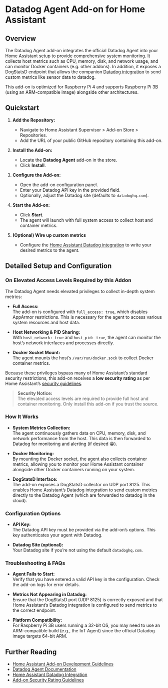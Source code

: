 # Datadog Agent Add-on for Home Assistant

## Overview

The Datadog Agent add-on integrates the official Datadog Agent into your Home Assistant setup to provide comprehensive system monitoring. It collects host metrics such as CPU, memory, disk, and network usage, and can monitor Docker containers (e.g. other addons). In addition, it exposes a DogStatsD endpoint that allows the companion [Datadog integration](https://github.com/rapdev-io/ha-datadog-metrics) to send custom metrics like sensor data to datadog.

This add-on is optimized for Raspberry Pi 4 and supports Raspberry Pi 3B (using an ARM-compatible image) alongside other architectures.

## Quickstart

1. **Add the Repository:**
   - Navigate to Home Assistant Supervisor > Add-on Store > Repositories.
   - Add the URL of your public GitHub repository containing this add-on.

2. **Install the Add-on:**
   - Locate the **Datadog Agent** add-on in the store.
   - Click **Install**.

3. **Configure the Add-on:**
   - Open the add-on configuration panel.
   - Enter your Datadog API key in the provided field.
   - Optionally, adjust the Datadog site (defaults to `datadoghq.com`).

4. **Start the Add-on:**
   - Click **Start**.
   - The agent will launch with full system access to collect host and container metrics.

5. **(Optional) Wire up custom metrics**
   - Configure the [Home Assistant Datadog integration](https://github.com/rapdev-io/ha-datadog-metrics) to write your desired metrics to the agent.

## Detailed Setup and Configuration

### On Elevated Access Levels Required by this Addon

The Datadog Agent needs elevated privileges to collect in-depth system metrics:

- **Full Access:**  
  The add-on is configured with `full_access: true`, which disables AppArmor restrictions. This is necessary for the agent to access various system resources and host data.

- **Host Networking & PID Sharing:**  
  With `host_network: true` and `host_pid: true`, the agent can monitor the host’s network interfaces and processes directly.

- **Docker Socket Mount:**  
  The agent mounts the host’s `/var/run/docker.sock` to collect Docker container metrics.

Because these privileges bypass many of Home Assistant’s standard security restrictions, this add-on receives a **low security rating** as per Home Assistant’s [security guidelines](https://developers.home-assistant.io/docs/add-ons/presentation#security).  
> **Security Notice:**  
> The elevated access levels are required to provide full host and container monitoring. Only install this add-on if you trust the source.

### How It Works

- **System Metrics Collection:**  
  The agent continuously gathers data on CPU, memory, disk, and network performance from the host. This data is then forwarded to Datadog for monitoring and alerting (if desired :grin:).

- **Docker Monitoring:**  
  By mounting the Docker socket, the agent also collects container metrics, allowing you to monitor your Home Assistant container alongside other Docker containers running on your system.

- **DogStatsD Interface:**  
  The add-on exposes a DogStatsD collector on UDP port 8125. This enables Home Assistant’s Datadog integration to send custom metrics directly to the Datadog Agent (which are forwarded to datadog in the cloud).

### Configuration Options

- **API Key:**  
  The Datadog API key must be provided via the add-on’s options. This key authenticates your agent with Datadog.

- **Datadog Site (optional):**  
  Your Datadog site if you’re not using the default `datadoghq.com`.

### Troubleshooting & FAQs

- **Agent Fails to Start:**  
  Verify that you have entered a valid API key in the configuration. Check the add-on logs for error details.

- **Metrics Not Appearing in Datadog:**  
  Ensure that the DogStatsD port (UDP 8125) is correctly exposed and that Home Assistant’s Datadog integration is configured to send metrics to the correct endpoint.

- **Platform Compatibility:**  
  For Raspberry Pi 3B users running a 32-bit OS, you may need to use an ARM-compatible build (e.g., the IoT Agent) since the official Datadog image targets 64-bit ARM.

## Further Reading

- [Home Assistant Add-on Development Guidelines](https://developers.home-assistant.io/docs/add-ons/)
- [Datadog Agent Documentation](https://docs.datadoghq.com/agent/)
- [Home Assistant Datadog Integration](https://www.home-assistant.io/integrations/datadog/)
- [Add-on Security Rating Guidelines](https://developers.home-assistant.io/docs/add-ons/presentation#security)

